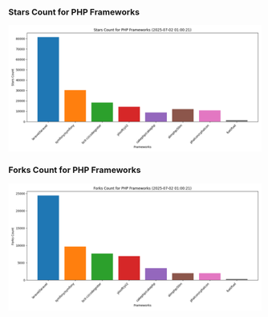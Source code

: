 ### Stars Count for PHP Frameworks

![Stars Chart](./archive/charts/20250702010021_stars_count.png)

### Forks Count for PHP Frameworks

![Forks Chart](./archive/charts/20250702010021_forks_count.png)

